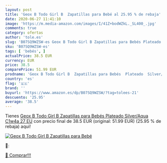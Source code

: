 ```yaml
---
layout: post
title: 'Geox B Todo Girl B  Zapatillas para Bebé al 25.95 % de rebaja'
date: 2020-06-27 11:41:10
image: 'https://m.media-amazon.com/images/I/41Z+bodWZkL._SL400_.jpg'
comments: true
category: ofertas
author: 'tole.es'
slug: 'B07SQ9WZSW-es Geox B Todo Girl B Zapatillas para Bebés Plateado...'
sku: 'B07SQ9WZSW-es'
tags: [ 'bebés', ]
actualPrice: 38.5 EUR
currency: EUR
price: 38.5
comparePrice: 51.99 EUR
prodname: 'Geox B Todo Girl B  Zapatillas para Bebés  Plateado  Silver/Aqua C1w4a   27 EU'
country: 'es'
flag: '🇪🇸'
brand: ''
buyurl: 'https://www.amazon.es/dp/B07SQ9WZSW/?tag=tolees-21'
descuento: '25.95'
average: '38.5'
---
```


Tienes [Geox B Todo Girl B  Zapatillas para Bebés  Plateado  Silver/Aqua C1w4a   27 EU](https://www.amazon.es/dp/B07SQ9WZSW/?tag=tolees-21) con precio final de  38.5 EUR (original: 51.99 EUR) (25.95 %  de rebaja) aqui!

[![Geox B Todo Girl B  Zapatillas para Bebé](https://m.media-amazon.com/images/I/41Z+bodWZkL._SL400_.jpg)](https://www.amazon.es/dp/B07SQ9WZSW/?tag=tolees-21)

🔎:


[🛒 Comprar!!!](https://www.amazon.es/dp/B07SQ9WZSW/?tag=tolees-21)
